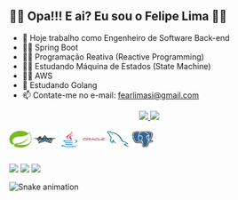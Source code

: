 ## 👋🏼 Opa!!! E ai? Eu sou o Felipe Lima 🤙🏼

- 🔭 Hoje trabalho como Engenheiro de Software Back-end
- 👨‍💻 Spring Boot
- 👨‍💻 Programação Reativa (Reactive Programming)
- 👨‍💻 Estudando Máquina de Estados (State Machine)
- 👨‍💻 AWS
- 🌱 Estudando Golang
- 📫 Contate-me no e-mail: fearlimasi@gmail.com


<div align="center">
  <a href="https://github.com/felipelimaa">
    <img height="180em" src="https://github-readme-stats.vercel.app/api?username=felipelimaa&show_icons=true&theme=dark&include_all_commits=true&count_private=true" />
    <img height="180em" src="https://github-readme-stats.vercel.app/api/top-langs/?username=felipelimaa&layout=compact&langs_count=7&theme=dark" />
  </a>
</div>

<div style="display: inline_block"><br>
  <img align="center" alt="Felipe-Spring" height="30" width="40" src="https://raw.githubusercontent.com/devicons/devicon/master/icons/spring/spring-original.svg">
  <img align="center" alt="Felipe-Groovy" height="30" width="40" src="https://raw.githubusercontent.com/devicons/devicon/master/icons/groovy/groovy-original.svg">
  <img align="center" alt="Felipe-Java" height="30" width="40" src="https://raw.githubusercontent.com/devicons/devicon/master/icons/java/java-original.svg">
  <img align="center" alt="Felipe-Oracle" height="30" width="40" src="https://raw.githubusercontent.com/devicons/devicon/master/icons/oracle/oracle-original.svg">
  <img align="center" alt="Felipe-Mysql" height="30" width="40" src="https://raw.githubusercontent.com/devicons/devicon/master/icons/mysql/mysql-original.svg">
  <img align="center" alt="Felipe-Postgresql" height="30" width="40" src="https://raw.githubusercontent.com/devicons/devicon/master/icons/postgresql/postgresql-original.svg">
</div>
  
  ##

<div> 
  <a href="https://instagram.com/devfelipelima" target="_blank"><img src="https://img.shields.io/badge/-Instagram-%23E4405F?style=for-the-badge&logo=instagram&logoColor=white" target="_blank"></a>
  <a href = "mailto:fearlimasi@gmail.com"><img src="https://img.shields.io/badge/-Gmail-%23333?style=for-the-badge&logo=gmail&logoColor=white" target="_blank"></a>
  <a href="https://www.linkedin.com/in/felipe-lima-3010" target="_blank"><img src="https://img.shields.io/badge/-LinkedIn-%230077B5?style=for-the-badge&logo=linkedin&logoColor=white" target="_blank"></a> 
 
  ![Snake animation](https://github.com/felipelimaa/felipelimaa/blob/output/github-contribution-grid-snake.svg)
  
</div>

